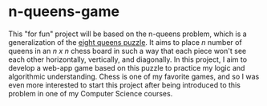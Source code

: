 # n-queens-game
This "for fun" project will be based on the n-queens problem, which is a generalization of the [eight queens puzzle](https://en.wikipedia.org/wiki/Eight_queens_puzzle). It aims to place *n* number of queens in an *n x n* chess board in such a way that each piece won't see each other horizontally, vertically, and diagonally. In this project, I aim to develop a web-app game based on this puzzle to practice my logic and algorithmic understanding. Chess is one of my favorite games, and so I was even more interested to start this project after being introduced to this problem in one of my Computer Science courses.